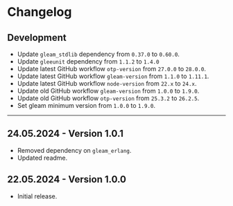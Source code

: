 # Changelog

## Development

- Update `gleam_stdlib` dependency from `0.37.0` to `0.60.0`.
- Update `gleeunit` dependency from `1.1.2` to `1.4.0`
- Update latest GitHub workflow `otp-version` from `27.0.0` to `28.0.0`.
- Update latest GitHub workflow `gleam-version` from `1.1.0` to `1.11.1`.
- Update latest GitHub workflow `node-version` from `22.x` to `24.x`.
- Update old GitHub workflow `gleam-version` from `1.0.0` to `1.9.0`.
- Update old GitHub workflow `otp-version` from `25.3.2` to `26.2.5`.
- Set gleam minimum version from `1.0.0` to `1.9.0`.

---

## 24.05.2024 - Version 1.0.1

- Removed dependency on `gleam_erlang`.
- Updated readme.

## 22.05.2024 - Version 1.0.0

- Initial release.
